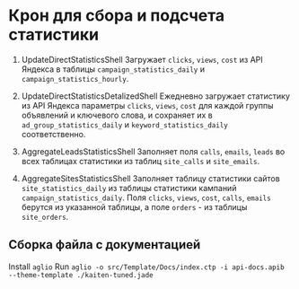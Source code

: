 # Крон для сбора и подсчета статистики

1. UpdateDirectStatisticsShell
Загружает `clicks`, `views`, `cost` из API Яндекса в таблицы `campaign_statistics_daily` и `campaign_statistics_hourly`.

2. UpdateDirectStatisticsDetalizedShell
Ежедневно загружает статистику из API Яндекса параметры `clicks`, `views`, `cost` для каждой группы объявлений и ключевого слова, и сохраняет их в `ad_group_statistics_daily` и `keyword_statistics_daily` соответственно.

3. AggregateLeadsStatisticsShell
Заполняет поля `calls`, `emails`, `leads` во всех таблицах статистики из таблиц `site_calls` и `site_emails`.

4. AggregateSitesStatisticsShell
Заполняет таблицу статистики сайтов `site_statistics_daily` из таблицы статистики кампаний `campaign_statistics_daily`.
Поля `clicks`, `views`, `cost`, `calls`, `emails` берутся из указанной таблицы, а поле `orders` - из таблицы `site_orders`.


## Сборка файла с документацией

Install `aglio`
Run `aglio -o src/Template/Docs/index.ctp -i api-docs.apib --theme-template ./kaiten-tuned.jade`
